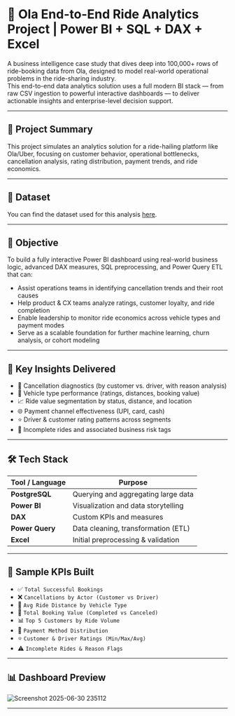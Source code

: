 # 🚕 Ola End-to-End Ride Analytics Project | Power BI + SQL + DAX + Excel

A business intelligence case study that dives deep into 100,000+ rows of ride-booking data from Ola, designed to model real-world operational problems in the ride-sharing industry.  
This end-to-end data analytics solution uses a full modern BI stack — from raw CSV ingestion to powerful interactive dashboards — to deliver actionable insights and enterprise-level decision support.

---

## 📌 Project Summary

This project simulates an analytics solution for a ride-hailing platform like Ola/Uber, focusing on customer behavior, operational bottlenecks, cancellation analysis, rating distribution, payment trends, and ride economics.

---

## 📂 Dataset
You can find the dataset used for this analysis [here](https://www.kaggle.com/datasets/amarjitsingh1/ola-cab-dataset).

---

## 🧭 Objective

To build a fully interactive Power BI dashboard using real-world business logic, advanced DAX measures, SQL preprocessing, and Power Query ETL that can:

- Assist operations teams in identifying cancellation trends and their root causes  
- Help product & CX teams analyze ratings, customer loyalty, and ride completion  
- Enable leadership to monitor ride economics across vehicle types and payment modes  
- Serve as a scalable foundation for further machine learning, churn analysis, or cohort modeling

---

## 🧠 Key Insights Delivered

- 🔻 Cancellation diagnostics (by customer vs. driver, with reason analysis)  
- 🚗 Vehicle type performance (ratings, distances, booking value)  
- 📈 Ride value segmentation by status, distance, and location  
- 🌐 Payment channel effectiveness (UPI, card, cash)  
- ⭐ Driver & customer rating patterns across segments  
- 🛑 Incomplete rides and associated business risk tags  

---

## 🛠️ Tech Stack

| Tool / Language   | Purpose                              |
|-------------------|--------------------------------------|
| **PostgreSQL**    | Querying and aggregating large data  |
| **Power BI**      | Visualization and data storytelling  |
| **DAX**           | Custom KPIs and measures             |
| **Power Query**   | Data cleaning, transformation (ETL)  |
| **Excel**         | Initial preprocessing & validation   |

---

## 🧮 Sample KPIs Built

- ✅ `Total Successful Bookings`  
- ❌ `Cancellations by Actor (Customer vs Driver)`  
- 🚦 `Avg Ride Distance by Vehicle Type`  
- 💸 `Total Booking Value (Completed vs Canceled)`  
- 📊 `Top 5 Customers by Ride Volume`  
- 🧾 `Payment Method Distribution`  
- ⭐ `Customer & Driver Ratings (Min/Max/Avg)`  
- ⚠️ `Incomplete Rides & Reason Flags`

---

## 📊 Dashboard Preview

![Screenshot 2025-06-30 235112](https://github.com/user-attachments/assets/b562bbe7-e87d-47e7-8d2c-2a91e03a324e)

---

